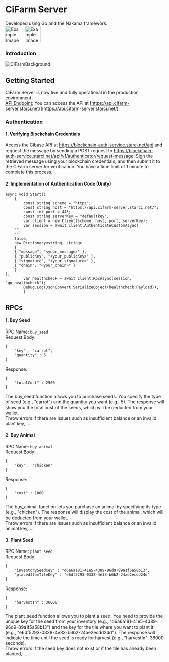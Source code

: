 # CiFarm Server
Developed using Go and the Nakama framework.
<br/>
<img src="https://cdn.icon-icons.com/icons2/2699/PNG/512/golang_logo_icon_171073.png" alt="Example Image" height="50" style="margin-right:8px">
<img src="https://heroiclabs.com/images/pages/nakama/dark-logo.460a1d86928149a160b025152207fea9659bedd7cb818ee8971d6ee536776bfe.svg" alt="Example Image" height="50">
<br/>
### Introduction
![CiFarmBackground](https://scontent.xx.fbcdn.net/v/t1.15752-9/456037244_1297281141439021_1125970913282244783_n.png?_nc_cat=111&ccb=1-7&_nc_sid=0024fc&_nc_eui2=AeEHNQutC5nQX6XCBg2wFN3Pc-swk58WUx5z6zCTnxZTHi-HeUcH4zWtDYjgW2Id-JUs4ReGCtJHsJ2tG1GxEiHG&_nc_ohc=fG5d9Mt-5fEQ7kNvgERdcZ_&_nc_ad=z-m&_nc_cid=0&_nc_ht=scontent.xx&oh=03_Q7cD1QGH_oYTt_MZFFSq99GpENcx1L1iREcnflEujxQE6wEN_A&oe=670176C6)

## Getting Started
CiFarm Server is now live and fully operational in the production environment.<br>
<u>API Endpoint:</u> You can access the API at [https://api.cifarm-server.starci.net/](https://api.cifarm-server.starci.net/)

### Authentication
#### 1.  Verifying Blockchain Credentials
Access the Cibase API at https://blockchain-auth-service.starci.net/api and request the message by sending a POST request to https://blockchain-auth-service.starci.net/api/v1/authenticator/request-message. Sign the retrieved message using your blockchain credentials, and then submit it to the CiFarm server for verification. You have a time limit of 1 minute to complete this process.
#### 2. Implementation of Authentication Code (Unity)

```   
async void Start()
    {
        const string scheme = "https";
        const string host = "https://api.cifarm-server.starci.net/";
        const int port = 443;
        const string serverKey = "defaultkey";
        var client = new Client(scheme, host, port, serverKey);
        var session = await client.AuthenticateCustomAsync(
    "",
    "",
    false,
    new Dictionary<string, string>
    {
    { "message", "<your_message>" },
    { "publicKey", "<your_publicKey>" },
    { "signature", "<your_signature>" },
    { "chain", "<your_chain>" }
    }
);
        var healthcheck = await client.RpcAsync(session, "go_healthcheck");
        Debug.Log(JsonConvert.SerializeObject(healthcheck.Payload));
        }
```
## RPCs
#### 1. Buy Seed
RPC Name: `buy_seed`
<br/>
Request Body:  
```
{
    "key" : "carrot",
    "quantity" : 5
}
```
Response:  
```
{
    "totalCost" : 2500
}
```

The buy_seed function allows you to purchase seeds. You specify the type of seed (e.g., "carrot") and the quantity you want (e.g., 5). The response will show you the total cost of the seeds, which will be deducted from your wallet.
<br/>
Throw errors if there are issues such as insufficient balance or an invalid plant key, ...
#### 2. Buy Animal
RPC Name: `buy_animal`
<br/>
Request Body:  
```
{
    "key" : "chicken"
}
```
Response:  
```
{
    "cost" : 1000
}
```

The buy_animal function lets you purchase an animal by specifying its type (e.g., "chicken"). The response will display the cost of the animal, which will be deducted from your wallet. 
<br/>
Throw errors if there are issues such as insufficient balance or an invalid animal key, ...
#### 3. Plant Seed
RPC Name: `plant_seed`
<br/>
Request Body:  
```
{
    "inventorySeedKey" : "d6a6a181-41e5-4389-96d9-89a1f5a58b13",
    "placedItemTileKey" : "e6df5293-0338-4e33-b6b2-24ae2ecdd24d"
}
```
Response:  
```
{
    "harvestIn" : 36000
}
```
The plant_seed function allows you to plant a seed. You need to provide the unique key for the seed from your inventory (e.g., "d6a6a181-41e5-4389-96d9-89a1f5a58b13") and the key for the tile where you want to plant it (e.g., "e6df5293-0338-4e33-b6b2-24ae2ecdd24d"). The response will indicate the time until the seed is ready for harvest (e.g., "harvestIn": 36000 seconds).
<br/>
Throw errors if the seed key does not exist or if the tile has already been planted, ...